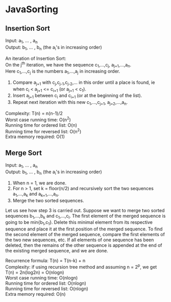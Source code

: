 # JavaSorting


## Insertion Sort
Input: a<sub>1</sub>, ... , a<sub>n</sub>  
Output: b<sub>1</sub>, ... , b<sub>n</sub> (the a<sub>i</sub>'s in increasing order)  

An iteration of Insertion Sort:  
On the j<sup>th</sup> iteration, we have the sequence c<sub>1</sub>,...,c<sub>j</sub>, a<sub>j+1</sub>,...,a<sub>n</sub>.  
Here c<sub>1</sub>,...,c<sub>j</sub> is the numbers a<sub>1</sub>,...,a<sub>j</sub> in increasing order.  
1. Compare a<sub>j+1</sub> with c<sub>j</sub>,c<sub>j-1</sub>,c<sub>j-2</sub>,... in this order until a place is found, ie when c<sub>i</sub> < a<sub>j+1</sub> <= c<sub>i+1</sub> (or a<sub>j+1</sub> < c<sub>1</sub>).  
2. Insert a<sub>j+1</sub> between c<sub>i</sub> and c<sub>i+1</sub> (or at the beginning of the list).  
3. Repeat next iteration with this new c<sub>1</sub>,...,c<sub>j+1</sub>, a<sub>j+2</sub>,...,a<sub>n</sub>.  

Complexity: T(n) = n(n-1)/2  
Worst case running time: O(n<sup>2</sup>)  
Running time for ordered list: O(n)  
Running time for reversed list: O(n<sup>2</sup>)  
Extra memory required: O(1)

## Merge Sort
Input: a<sub>1</sub>, ... , a<sub>n</sub>  
Output: b<sub>1</sub>, ... , b<sub>n</sub> (the a<sub>i</sub>'s in increasing order)  

1. When n = 1, we are done.  
2. For n > 1, set k = floor(n/2) and recursively sort the two sequences a<sub>1</sub>,...,a<sub>k</sub> and a<sub>k+1</sub>,...,a<sub>n</sub>.  
3. Merge the two sorted sequences.  

Let us see how step 3 is carried out. Suppose we want to merge two sorted sequences b<sub>1</sub>,...,b<sub>k</sub> and c<sub>1</sub>,...,c<sub>l</sub>. The first element of the merged sequence is going to be min{b<sub>1</sub>,c<sub>1</sub>}. Delete this minimal element from its respective sequence and place it at the first position of the merged sequence. To find the second element of the merged sequence, compare the first elements of the two new sequences, etc. If all elements of one sequence has been deleted, then the remains of the other sequence is appended at the end of the existing merged sequence, and we are done.

Recurrence formula: T(n) = T(n-k) + n  
Complexity: if using recursion tree method and assuming n = 2<sup>p</sup>, we get T(n) = 2n(log2n) = O(nlogn)  
Worst case running time: O(nlogn)  
Running time for ordered list: O(nlogn)  
Running time for reversed list: O(nlogn)  
Extra memory required: O(n)  


